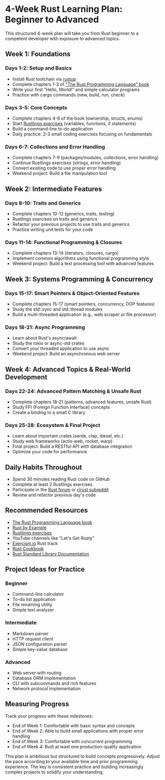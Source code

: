 # 4-Week Rust Learning Plan: Beginner to Advanced

This structured 4-week plan will take you from Rust beginner to a competent developer with exposure to advanced topics.

## Week 1: Foundations

### Days 1-2: Setup and Basics
- Install Rust toolchain via [rustup](https://rustup.rs/)
- Complete chapters 1-3 of ["The Rust Programming Language" book](https://doc.rust-lang.org/book/)
- Write your first "Hello, World!" and simple calculator programs
- Practice with cargo commands (new, build, run, check)

### Days 3-5: Core Concepts
- Complete chapters 4-6 of the book (ownership, structs, enums)
- Start [Rustlings exercises](https://github.com/rust-lang/rustlings) (variables, functions, if statements)
- Build a command-line to-do application
- Daily practice: 2-3 small coding exercises focusing on fundamentals

### Days 6-7: Collections and Error Handling
- Complete chapters 7-9 (packages/modules, collections, error handling)
- Continue Rustlings exercises (strings, error handling)
- Convert existing code to use proper error handling
- Weekend project: Build a file manipulation tool

## Week 2: Intermediate Features

### Days 8-10: Traits and Generics
- Complete chapters 10-12 (generics, traits, testing)
- Rustlings exercises on traits and generics
- Refactor your previous projects to use traits and generics
- Practice writing unit tests for your code

### Days 11-14: Functional Programming & Closures
- Complete chapters 13-14 (iterators, closures, cargo)
- Implement common algorithms using functional programming style
- Weekend project: Build a text processing tool with advanced features

## Week 3: Systems Programming & Concurrency

### Days 15-17: Smart Pointers & Object-Oriented Features
- Complete chapters 15-17 (smart pointers, concurrency, OOP features)
- Study the std::sync and std::thread modules
- Build a multi-threaded application (e.g., web scraper or file processor)

### Days 18-21: Async Programming
- Learn about Rust's async/await
- Study the tokio or async-std crates
- Convert your threaded application to use async
- Weekend project: Build an asynchronous web server

## Week 4: Advanced Topics & Real-World Development

### Days 22-24: Advanced Pattern Matching & Unsafe Rust
- Complete chapters 18-21 (patterns, advanced features, unsafe Rust)
- Study FFI (Foreign Function Interface) concepts
- Create a binding to a small C library

### Days 25-28: Ecosystem & Final Project
- Learn about important crates (serde, clap, diesel, etc.)
- Study web frameworks (actix-web, rocket, warp)
- Final project: Build a RESTful API with database integration
- Optimize your code for performance

## Daily Habits Throughout

- Spend 30 minutes reading Rust code on GitHub
- Complete at least 2 Rustlings exercises
- Participate in the [Rust forum](https://users.rust-lang.org/) or [r/rust subreddit](https://www.reddit.com/r/rust/)
- Review and refactor previous day's code

## Recommended Resources

- [The Rust Programming Language book](https://doc.rust-lang.org/book/)
- [Rust by Example](https://doc.rust-lang.org/rust-by-example/)
- [Rustlings exercises](https://github.com/rust-lang/rustlings)
- YouTube channels like "Let's Get Rusty"
- [Exercism.io](https://exercism.io) Rust track
- [Rust Cookbook](https://rust-lang-nursery.github.io/rust-cookbook/)
- [Rust Standard Library Documentation](https://doc.rust-lang.org/std/)

## Project Ideas for Practice

### Beginner
- Command-line calculator
- To-do list application
- File renaming utility
- Simple text analyzer

### Intermediate
- Markdown parser
- HTTP request client
- JSON configuration parser
- Simple key-value database

### Advanced
- Web server with routing
- Database ORM implementation
- CLI with subcommands and rich features
- Network protocol implementation

## Measuring Progress

Track your progress with these milestones:
- End of Week 1: Comfortable with basic syntax and concepts
- End of Week 2: Able to build small applications with proper error handling
- End of Week 3: Comfortable with concurrent programming
- End of Week 4: Built at least one production-quality application

This plan is ambitious but structured to build concepts progressively. Adjust the pace according to your available time and prior programming experience. The key is consistent practice and building increasingly complex projects to solidify your understanding.
